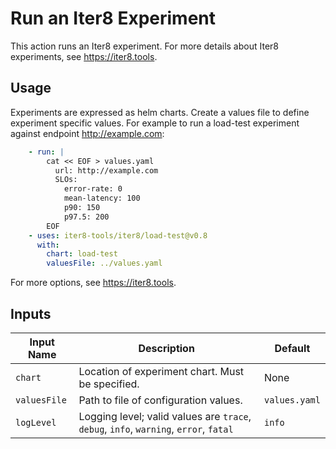# Run an Iter8 Experiment

This action runs an Iter8 experiment. For more details about Iter8 experiments, see <https://iter8.tools>.

## Usage

Experiments are expressed as helm charts. Create a values file to define experiment specific values. For example to run a load-test experiment against endpoint <http://example.com>:

``` yaml
    - run: |
        cat << EOF > values.yaml
          url: http://example.com
          SLOs:
            error-rate: 0
            mean-latency: 100
            p90: 150
            p97.5: 200
        EOF
    - uses: iter8-tools/iter8/load-test@v0.8
      with:
        chart: load-test
        valuesFile: ../values.yaml
```

For more options, see <https://iter8.tools>.

## Inputs

| Input Name | Description | Default |
| ---------- | ----------- | ------- |
| `chart` | Location of experiment chart. Must be specified. | None |
| `valuesFile` | Path to file of configuration values. | `values.yaml` |
| `logLevel` | Logging level; valid values are `trace`, `debug`, `info`, `warning`, `error`, `fatal` | `info` |

